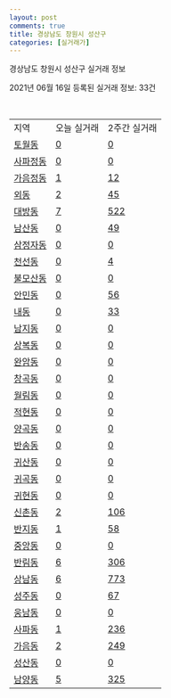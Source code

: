 ```yaml
---
layout: post
comments: true
title: 경상남도 창원시 성산구
categories: [실거래가]
---
```


경상남도 창원시 성산구 실거래 정보

2021년 06월 16일 등록된 실거래 정보: 33건

<script type="text/javascript">
  google.charts.load('current', {'packages':['corechart']});
  google.charts.setOnLoadCallback(drawChart);

  function drawChart() {
    var data = google.visualization.arrayToDataTable([['거래일', '매매', '전월세', '전매'], ['2021-02', 169, 322, 0], ['2021-03', 269, 337, 0], ['2021-05', 486, 275, 0], ['2021-06', 89, 84, 0], ['2021-04', 474, 336, 0]]);

    var options = {
      title: '최근 유형별 거래량 추이',
      legend: { position: 'bottom' }
    };

    var chart = new google.visualization.LineChart(document.getElementById('columnchart_material'));
    chart.draw(data, (options));
  }
</script>

<div id="columnchart_material" style="width: 450px; margin-left: -35px"></div>
<br>
<table class="sortable">
  <tr>
    <td>지역</td>
    <td>오늘 실거래</td>
    <td>2주간 실거래</td>
  </tr>

  
  <tr class="item">
    <td><a href="4812310100.html">토월동</a></td>
    <td><a href="4812310100.html">0</a></td>
    <td><a href="4812310100.html">0</a></td>
  </tr>
    

  <tr class="item">
    <td><a href="4812310200.html">사파정동</a></td>
    <td><a href="4812310200.html">0</a></td>
    <td><a href="4812310200.html">0</a></td>
  </tr>
    

  <tr class="item">
    <td><a href="4812310300.html">가음정동</a></td>
    <td><a href="4812310300.html">1</a></td>
    <td><a href="4812310300.html">12</a></td>
  </tr>
    

  <tr class="item">
    <td><a href="4812310400.html">외동</a></td>
    <td><a href="4812310400.html">2</a></td>
    <td><a href="4812310400.html">45</a></td>
  </tr>
    

  <tr class="item">
    <td><a href="4812310500.html">대방동</a></td>
    <td><a href="4812310500.html">7</a></td>
    <td><a href="4812310500.html">522</a></td>
  </tr>
    

  <tr class="item">
    <td><a href="4812310600.html">남산동</a></td>
    <td><a href="4812310600.html">0</a></td>
    <td><a href="4812310600.html">49</a></td>
  </tr>
    

  <tr class="item">
    <td><a href="4812310700.html">삼정자동</a></td>
    <td><a href="4812310700.html">0</a></td>
    <td><a href="4812310700.html">0</a></td>
  </tr>
    

  <tr class="item">
    <td><a href="4812310800.html">천선동</a></td>
    <td><a href="4812310800.html">0</a></td>
    <td><a href="4812310800.html">4</a></td>
  </tr>
    

  <tr class="item">
    <td><a href="4812310900.html">불모산동</a></td>
    <td><a href="4812310900.html">0</a></td>
    <td><a href="4812310900.html">0</a></td>
  </tr>
    

  <tr class="item">
    <td><a href="4812311000.html">안민동</a></td>
    <td><a href="4812311000.html">0</a></td>
    <td><a href="4812311000.html">56</a></td>
  </tr>
    

  <tr class="item">
    <td><a href="4812311100.html">내동</a></td>
    <td><a href="4812311100.html">0</a></td>
    <td><a href="4812311100.html">33</a></td>
  </tr>
    

  <tr class="item">
    <td><a href="4812311200.html">남지동</a></td>
    <td><a href="4812311200.html">0</a></td>
    <td><a href="4812311200.html">0</a></td>
  </tr>
    

  <tr class="item">
    <td><a href="4812311300.html">상복동</a></td>
    <td><a href="4812311300.html">0</a></td>
    <td><a href="4812311300.html">0</a></td>
  </tr>
    

  <tr class="item">
    <td><a href="4812311400.html">완암동</a></td>
    <td><a href="4812311400.html">0</a></td>
    <td><a href="4812311400.html">0</a></td>
  </tr>
    

  <tr class="item">
    <td><a href="4812311500.html">창곡동</a></td>
    <td><a href="4812311500.html">0</a></td>
    <td><a href="4812311500.html">0</a></td>
  </tr>
    

  <tr class="item">
    <td><a href="4812311600.html">월림동</a></td>
    <td><a href="4812311600.html">0</a></td>
    <td><a href="4812311600.html">0</a></td>
  </tr>
    

  <tr class="item">
    <td><a href="4812311700.html">적현동</a></td>
    <td><a href="4812311700.html">0</a></td>
    <td><a href="4812311700.html">0</a></td>
  </tr>
    

  <tr class="item">
    <td><a href="4812311800.html">양곡동</a></td>
    <td><a href="4812311800.html">0</a></td>
    <td><a href="4812311800.html">0</a></td>
  </tr>
    

  <tr class="item">
    <td><a href="4812311900.html">반송동</a></td>
    <td><a href="4812311900.html">0</a></td>
    <td><a href="4812311900.html">0</a></td>
  </tr>
    

  <tr class="item">
    <td><a href="4812312000.html">귀산동</a></td>
    <td><a href="4812312000.html">0</a></td>
    <td><a href="4812312000.html">0</a></td>
  </tr>
    

  <tr class="item">
    <td><a href="4812312100.html">귀곡동</a></td>
    <td><a href="4812312100.html">0</a></td>
    <td><a href="4812312100.html">0</a></td>
  </tr>
    

  <tr class="item">
    <td><a href="4812312200.html">귀현동</a></td>
    <td><a href="4812312200.html">0</a></td>
    <td><a href="4812312200.html">0</a></td>
  </tr>
    

  <tr class="item">
    <td><a href="4812312300.html">신촌동</a></td>
    <td><a href="4812312300.html">2</a></td>
    <td><a href="4812312300.html">106</a></td>
  </tr>
    

  <tr class="item">
    <td><a href="4812312400.html">반지동</a></td>
    <td><a href="4812312400.html">1</a></td>
    <td><a href="4812312400.html">58</a></td>
  </tr>
    

  <tr class="item">
    <td><a href="4812312500.html">중앙동</a></td>
    <td><a href="4812312500.html">0</a></td>
    <td><a href="4812312500.html">0</a></td>
  </tr>
    

  <tr class="item">
    <td><a href="4812312600.html">반림동</a></td>
    <td><a href="4812312600.html">6</a></td>
    <td><a href="4812312600.html">306</a></td>
  </tr>
    

  <tr class="item">
    <td><a href="4812312700.html">상남동</a></td>
    <td><a href="4812312700.html">6</a></td>
    <td><a href="4812312700.html">773</a></td>
  </tr>
    

  <tr class="item">
    <td><a href="4812312800.html">성주동</a></td>
    <td><a href="4812312800.html">0</a></td>
    <td><a href="4812312800.html">67</a></td>
  </tr>
    

  <tr class="item">
    <td><a href="4812312900.html">웅남동</a></td>
    <td><a href="4812312900.html">0</a></td>
    <td><a href="4812312900.html">0</a></td>
  </tr>
    

  <tr class="item">
    <td><a href="4812313000.html">사파동</a></td>
    <td><a href="4812313000.html">1</a></td>
    <td><a href="4812313000.html">236</a></td>
  </tr>
    

  <tr class="item">
    <td><a href="4812313100.html">가음동</a></td>
    <td><a href="4812313100.html">2</a></td>
    <td><a href="4812313100.html">249</a></td>
  </tr>
    

  <tr class="item">
    <td><a href="4812313200.html">성산동</a></td>
    <td><a href="4812313200.html">0</a></td>
    <td><a href="4812313200.html">0</a></td>
  </tr>
    

  <tr class="item">
    <td><a href="4812313300.html">남양동</a></td>
    <td><a href="4812313300.html">5</a></td>
    <td><a href="4812313300.html">325</a></td>
  </tr>
    


</table>


    